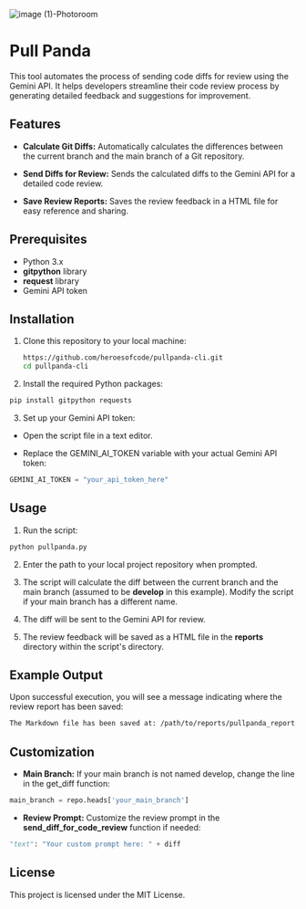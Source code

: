 ![image (1)-Photoroom](https://github.com/heroesofcode/pullpanda/assets/13969802/bc5b59e7-8345-4ab4-b40e-3f35a8d09721)

# Pull Panda

This tool automates the process of sending code diffs for review using the Gemini API. It helps developers streamline their code review process by generating detailed feedback and suggestions for improvement.

## Features

* **Calculate Git Diffs:** Automatically calculates the differences between the current branch and the main branch of a Git repository.

* **Send Diffs for Review:** Sends the calculated diffs to the Gemini API for a detailed code review.
  
* **Save Review Reports:** Saves the review feedback in a HTML file for easy reference and sharing.

## Prerequisites

* Python 3.x
* **gitpython** library
* **request** library
* Gemini API token

## Installation

1. Clone this repository to your local machine:

   ```bash
   https://github.com/heroesofcode/pullpanda-cli.git
   cd pullpanda-cli
   ```
   
2. Install the required Python packages: 

```bash
pip install gitpython requests
```

3. Set up your Gemini API token: 

* Open the script file in a text editor.

* Replace the GEMINI_AI_TOKEN variable with your actual Gemini API token:

```python
GEMINI_AI_TOKEN = "your_api_token_here"
```

## Usage

1. Run the script: 

```bash
python pullpanda.py
```

2. Enter the path to your local project repository when prompted.

3. The script will calculate the diff between the current branch and the main branch (assumed to be **develop** in this example). Modify the script if your main branch has a different name.

4. The diff will be sent to the Gemini API for review.

5. The review feedback will be saved as a HTML file in the **reports** directory within the script's directory.

## Example Output

Upon successful execution, you will see a message indicating where the review report has been saved:

```bash
The Markdown file has been saved at: /path/to/reports/pullpanda_report.html
```

## Customization

* **Main Branch:** If your main branch is not named develop, change the line in the get_diff function:

```python
main_branch = repo.heads['your_main_branch']
```

* **Review Prompt:** Customize the review prompt in the **send_diff_for_code_review** function if needed:

```python
"text": "Your custom prompt here: " + diff
```

## License

This project is licensed under the MIT License.
